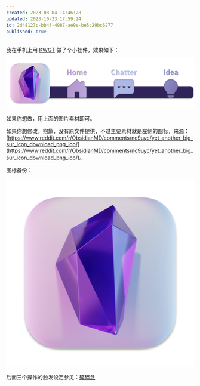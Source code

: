 ```yaml
---
created: 2023-08-04 14:46:28
updated: 2023-10-23 17:59:24
id: 2d48127c-bb4f-4987-ae9e-be5c29bc6277
published: true
---
```


我在手机上用 [KWGT](https://play.google.com/store/apps/details?id=org.kustom.widget) 做了个小挂件，效果如下：

![手机屏幕小挂件](../Resource/images/Obsidian-widget.png)

如果你想做，用上面的图片素材即可。

如果你想修改，抱歉，没有原文件提供，不过主要素材就是左侧的图标，来源：[https://www.reddit.com/r/ObsidianMD/comments/nc9uyc/yet_another_big_sur_icon_download_png_ico/](https://www.reddit.com/r/ObsidianMD/comments/nc9uyc/yet_another_big_sur_icon_download_png_ico/)。

图标备份：

![图标备份](../Resource/images/Obsidian-icon.png)

后面三个操作的触发设定参见：[碎碎念](/Notes/0009_碎碎念.md?id=高级调用)